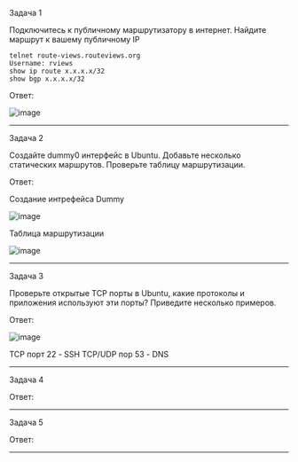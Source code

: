 Задача 1

Подключитесь к публичному маршрутизатору в интернет. Найдите маршрут к вашему публичному IP

    telnet route-views.routeviews.org
    Username: rviews
    show ip route x.x.x.x/32
    show bgp x.x.x.x/32

Ответ:

![image](https://user-images.githubusercontent.com/65549218/146752988-911ece37-8e36-406a-8dca-af2de11a9381.png)

_________________________________________________________________________________________________________________________________________________________________________________

Задача 2

Создайте dummy0 интерфейс в Ubuntu. Добавьте несколько статических маршрутов. Проверьте таблицу маршрутизации.

Ответ:

Создание интрефейса Dummy

![image](https://user-images.githubusercontent.com/65549218/146757212-72e94620-2f3b-42c5-a894-f507a7793f6d.png)

Таблица маршрутизации

![image](https://user-images.githubusercontent.com/65549218/146757232-775444ea-0550-46b5-90a5-bf2d437c02ce.png)


_________________________________________________________________________________________________________________________________________________________________________________

Задача 3

Проверьте открытые TCP порты в Ubuntu, какие протоколы и приложения используют эти порты? Приведите несколько примеров.

Ответ:

![image](https://user-images.githubusercontent.com/65549218/146757684-e1a97287-d5a1-429b-ab05-99224de564f5.png)

TCP порт 22 - SSH 
TCP/UDP пор 53 - DNS 
_________________________________________________________________________________________________________________________________________________________________________________

Задача 4


Ответ:
_________________________________________________________________________________________________________________________________________________________________________________

Задача 5


Ответ:
__________________________________________________________________________________________________________________________________________________________________________________
